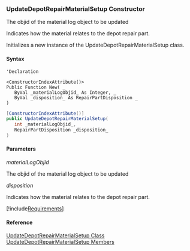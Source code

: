 ﻿### UpdateDepotRepairMaterialSetup Constructor

The objid of the material log object to be updated

Indicates how the material relates to the depot repair part.

Initializes a new instance of the UpdateDepotRepairMaterialSetup class.

#### Syntax

```vbnet
'Declaration

<ConstructorIndexAttribute()>
Public Function New( _
   ByVal _materialLogObjid_ As Integer, _
   ByVal _disposition_ As RepairPartDisposition _
)
```

```csharp
[ConstructorIndexAttribute()]
public UpdateDepotRepairMaterialSetup( 
   int _materialLogObjid_,
   RepairPartDisposition _disposition_
)
```

#### Parameters

_materialLogObjid_

The objid of the material log object to be updated

_disposition_

Indicates how the material relates to the depot repair part.

[!include[Requirements](../partials/requirements.md)]

#### Reference

[UpdateDepotRepairMaterialSetup Class](FChoice.Toolkits.Clarify~FChoice.Toolkits.Clarify.DepotRepair.UpdateDepotRepairMaterialSetup.md)  
[UpdateDepotRepairMaterialSetup Members](FChoice.Toolkits.Clarify~FChoice.Toolkits.Clarify.DepotRepair.UpdateDepotRepairMaterialSetup_members.md)